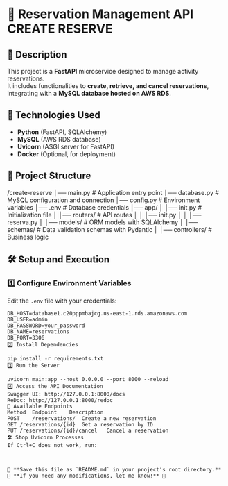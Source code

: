 # 📌 Reservation Management API CREATE RESERVE

## 📖 Description
This project is a **FastAPI** microservice designed to manage activity reservations.  
It includes functionalities to **create, retrieve, and cancel reservations**, integrating with a **MySQL database hosted on AWS RDS**.

## 🚀 Technologies Used
- **Python** (FastAPI, SQLAlchemy)
- **MySQL** (AWS RDS database)
- **Uvicorn** (ASGI server for FastAPI)
- **Docker** (Optional, for deployment)

## 📂 Project Structure
/create-reserve │── main.py # Application entry point │── database.py # MySQL configuration and connection │── config.py # Environment variables │── .env # Database credentials │── app/ │ │── init.py # Initialization file │ │── routers/ # API routes │ │ │── init.py │ │ │── reserva.py │ │── models/ # ORM models with SQLAlchemy │ │── schemas/ # Data validation schemas with Pydantic │ │── controllers/ # Business logic


## 🛠 Setup and Execution

### 1️⃣ **Configure Environment Variables**
Edit the `.env` file with your credentials:
```env
DB_HOST=database1.c20pppmbajcg.us-east-1.rds.amazonaws.com
DB_USER=admin
DB_PASSWORD=your_password
DB_NAME=reservations
DB_PORT=3306
2️⃣ Install Dependencies

pip install -r requirements.txt
3️⃣ Run the Server

uvicorn main:app --host 0.0.0.0 --port 8000 --reload
4️⃣ Access the API Documentation
Swagger UI: http://127.0.0.1:8000/docs
ReDoc: http://127.0.0.1:8000/redoc
📌 Available Endpoints
Method	Endpoint	Description
POST	/reservations/	Create a new reservation
GET	/reservations/{id}	Get a reservation by ID
PUT	/reservations/{id}/cancel	Cancel a reservation
🛠 Stop Uvicorn Processes
If Ctrl+C does not work, run:



🔹 **Save this file as `README.md` in your project's root directory.**  
🔹 **If you need any modifications, let me know!** 🚀